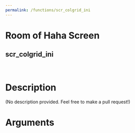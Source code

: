 ```yaml
---
permalink: /functions/scr_colgrid_ini
---
```

# Room of Haha Screen  
## scr_colgrid_ini  
&nbsp;  
# Description  
(No description provided. Feel free to make a pull request!) 
&nbsp;  
# Arguments


